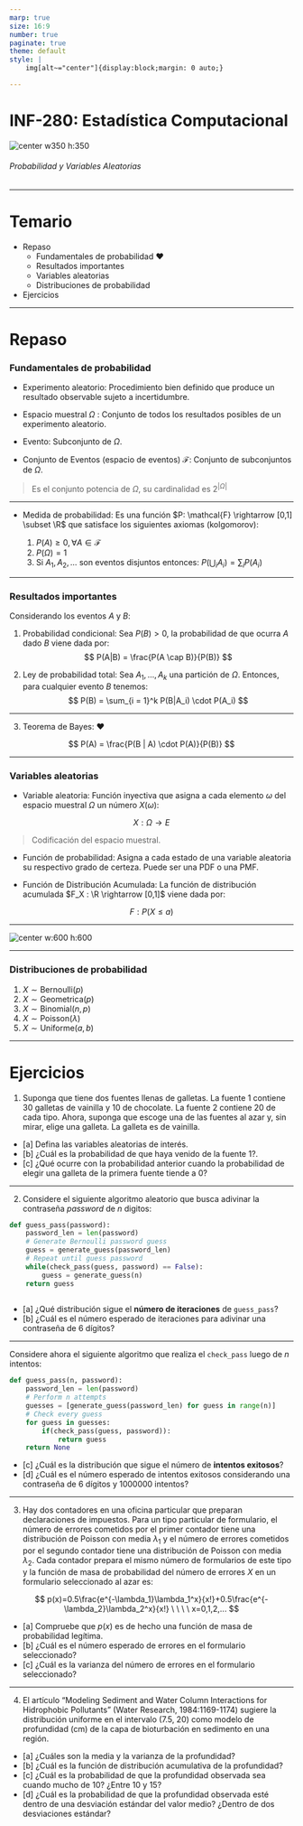 ```yaml
---
marp: true
size: 16:9
number: true
paginate: true
theme: default
style: |
    img[alt~="center"]{display:block;margin: 0 auto;}

---
```

INF-280: Estadística Computacional
===


![center w350 h:350](./random-variable.jpg)

###### Probabilidad y Variables Aleatorias

---
# Temario
- Repaso
    - Fundamentales de probabilidad :heart:
    - Resultados importantes
    - Variables aleatorias
    - Distribuciones de probabilidad
- Ejercicios

---

# Repaso

### Fundamentales de probabilidad

- Experimento aleatorio: Procedimiento bien definido que produce un resultado observable sujeto a incertidumbre.

- Espacio muestral $\Omega$ : Conjunto de todos los resultados posibles de un experimento aleatorio.

- Evento: Subconjunto de $\Omega$.

- Conjunto de Eventos (espacio de eventos) $\mathcal{F}$: Conjunto de subconjuntos de $\Omega$. 

> Es el conjunto potencia de $\Omega$, su cardinalidad es $2^{|\Omega|}$

---

- Medida de probabilidad: Es una función $P: \mathcal{F} \rightarrow [0,1] \subset \R$ que satisface los siguientes axiomas (kolgomorov):

    1. $P(A) \geq 0, \forall A \in \mathcal{F}$
    2. $P(\Omega) = 1$
    3. Si $A_1, A_2, \dots$ son eventos disjuntos entonces: $P(\bigcup_i A_i) = \sum_i P(A_i)$

---

### Resultados importantes

Considerando los eventos $A$ y $B$:

1. Probabilidad condicional: Sea $P(B) > 0$, la probabilidad de que ocurra $A$ dado $B$ viene dada por:
$$
    P(A|B) = \frac{P(A \cap B)}{P(B)}
$$

2. Ley de probabilidad total: Sea $A_1, \dots, A_k$ una partición de $\Omega$. Entonces, para cualquier evento $B$ tenemos: 
$$
    P(B) = \sum_{i = 1}^k P(B|A_i) \cdot P(A_i)
$$

---

3. Teorema de Bayes: :heart:

$$
P(A) = \frac{P(B | A) \cdot P(A)}{P(B)}
$$

---

### Variables aleatorias

- Variable aleatoria: Función inyectiva que asigna a cada elemento $\omega$ del espacio muestral $\Omega$ un número $X(\omega)$:

$$
X: \Omega \rightarrow E
$$

> Codificación del espacio muestral.
- Función de probabilidad: Asigna a cada estado de una variable aleatoria su respectivo grado de certeza. Puede ser una PDF o una PMF.


-  Función de Distribución Acumulada: La función de distribución acumulada $F_X : \R \rightarrow [0,1]$ viene dada por:

$$
F : P (X \leq a)	
$$


---

![center w:600 h:600](./pdf.jpg)

---

### Distribuciones de probabilidad

1. $X \sim \text{Bernoulli}(p)$
2. $X \sim \text{Geometrica}(p)$
3. $X \sim \text{Binomial}(n,p)$
4. $X \sim \text{Poisson}(\lambda)$
5. $X \sim \text{Uniforme}(a, b)$

--- 

# Ejercicios


1. Suponga que tiene dos fuentes llenas de galletas. La fuente 1 contiene 30 galletas de vainilla y 10 de chocolate. La fuente 2 contiene 20 de cada tipo. Ahora, suponga que escoge una de las fuentes al azar y, sin mirar, elige una galleta. La galleta es de vainilla.
- [a] Defina las variables aleatorias de interés.
- [b] ¿Cuál es la probabilidad de que haya venido de la fuente 1?.
- [c] ¿Qué ocurre con la probabilidad anterior cuando la probabilidad de elegir una galleta de la primera fuente tiende a 0?


---

2. Considere el siguiente algoritmo aleatorio que busca adivinar la contraseña *password* de $n$ digitos:

```python
def guess_pass(password):
    password_len = len(password)
    # Generate Bernoulli password guess
    guess = generate_guess(password_len)
    # Repeat until guess password
    while(check_pass(guess, password) == False):
        guess = generate_guess(n)
    return guess
    
``` 
- [a] ¿Qué distribución sigue el **número de iteraciones** de ``guess_pass``?
- [b] ¿Cuál es el número esperado de iteraciones para adivinar una contraseña de 6 dígitos? 

--- 
Considere ahora el siguiente algoritmo que realiza el  ``check_pass`` luego de $n$ intentos:

```python
def guess_pass(n, password):
    password_len = len(password)
    # Perform n attempts
    guesses = [generate_guess(password_len) for guess in range(n)]
    # Check every guess
    for guess in guesses:
        if(check_pass(guess, password)):
            return guess
    return None
```

- [c] ¿Cuál es la distribución que sigue el número de **intentos exitosos**?
- [d] ¿Cuál es el número esperado de intentos exitosos considerando una contraseña de 6 dígitos y 1000000 intentos?

---

3. Hay dos contadores en una oficina particular que preparan declaraciones de impuestos. Para un tipo particular de formulario, el número de errores cometidos por el primer contador tiene una distribución de Poisson con media $\lambda_1$ y el número de errores cometidos por el segundo contador tiene una distribución de Poisson con media $\lambda_2$. Cada contador prepara el mismo número de formularios de este tipo y la función de masa de probabilidad del número de errores $X$ en un formulario seleccionado al azar es:

$$
p(x)=0.5\frac{e^{-\lambda_1}\lambda_1^x}{x!}+0.5\frac{e^{-\lambda_2}\lambda_2^x}{x!} \ \ \ \ x=0,1,2,...
$$

- [a] Compruebe que $p(x)$ es de hecho una función de masa de probabilidad legítima.
- [b] ¿Cuál es el número esperado de errores en el formulario seleccionado?
- [c] ¿Cuál es la varianza del número de errores en el formulario seleccionado?


---

4. El artículo “Modeling Sediment and Water Column Interactions for Hidrophobic Pollutants” (Water Research, 1984:1169-1174) sugiere la distribución uniforme en el intervalo (7.5, 20) como modelo de profundidad (cm) de la capa de bioturbación en sedimento en una región.
- [a] ¿Cuáles son la media y la varianza de la profundidad?
- [b] ¿Cuál es la función de distribución acumulativa de la profundidad?
- [c] ¿Cuál es la probabilidad de que la profundidad observada sea cuando mucho de 10? ¿Entre 10 y 15?
- [d] ¿Cuál es la probabilidad de que la profundidad observada esté dentro de una desviación estándar del valor medio? ¿Dentro de dos desviaciones estándar?